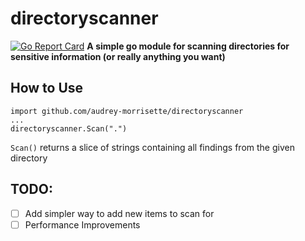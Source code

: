 # directoryscanner
[![Go Report Card](https://goreportcard.com/badge/github.com/audrey-morrisette/directoryscanner)](https://goreportcard.com/report/github.com/audrey-morrisette/directoryscanner)
**A simple go module for scanning directories for sensitive information (or really anything you want)**

## How to Use

```
import github.com/audrey-morrisette/directoryscanner
...
directoryscanner.Scan(".")
```

`Scan()` returns a slice of strings containing all findings from the given directory

## TODO:
- [ ] Add simpler way to add new items to scan for
- [ ] Performance Improvements